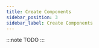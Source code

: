 ```yaml
---
title: Create Components
sidebar_position: 3
sidebar_label: Create Components
---
```


:::note
TODO
:::
